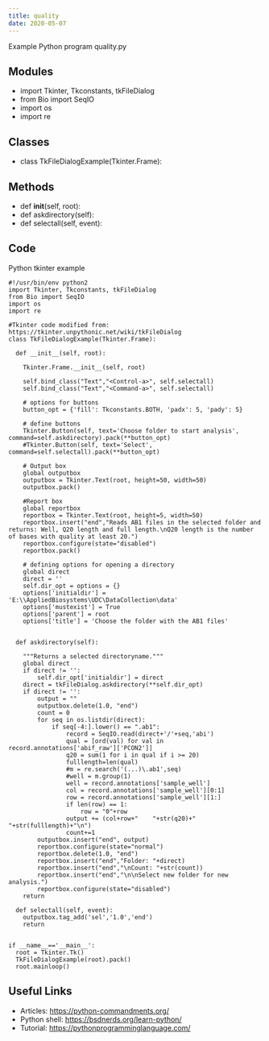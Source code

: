```yaml
---
title: quality
date: 2020-05-07
---
```

Example Python program quality.py

## Modules

* import Tkinter, Tkconstants, tkFileDialog
* from Bio import SeqIO
* import os
* import re

## Classes

* class TkFileDialogExample(Tkinter.Frame):

## Methods

*   def __init__(self, root):
*   def askdirectory(self):
*   def selectall(self, event):

## Code

Python tkinter example

    #!/usr/bin/env python2
    import Tkinter, Tkconstants, tkFileDialog
    from Bio import SeqIO
    import os
    import re
    
    #Tkinter code modified from: https://tkinter.unpythonic.net/wiki/tkFileDialog
    class TkFileDialogExample(Tkinter.Frame):
    
      def __init__(self, root):
    
        Tkinter.Frame.__init__(self, root)
    
        self.bind_class("Text","<Control-a>", self.selectall)
        self.bind_class("Text","<Command-a>", self.selectall)
    
        # options for buttons
        button_opt = {'fill': Tkconstants.BOTH, 'padx': 5, 'pady': 5}
    
        # define buttons
        Tkinter.Button(self, text='Choose folder to start analysis', command=self.askdirectory).pack(**button_opt)
        #Tkinter.Button(self, text='Select', command=self.selectall).pack(**button_opt)
    
        # Output box
        global outputbox
        outputbox = Tkinter.Text(root, height=50, width=50)
        outputbox.pack()
    
        #Report box
        global reportbox
        reportbox = Tkinter.Text(root, height=5, width=50)
        reportbox.insert("end","Reads AB1 files in the selected folder and returns: Well, Q20 length and full length.\nQ20 length is the number of bases with quality at least 20.")
        reportbox.configure(state="disabled")
        reportbox.pack()
    
        # defining options for opening a directory
        global direct
        direct = ''
        self.dir_opt = options = {}
        options['initialdir'] = 'E:\\AppliedBiosystems\UDC\DataCollection\data'
        options['mustexist'] = True
        options['parent'] = root
        options['title'] = 'Choose the folder with the AB1 files'
    
    
      def askdirectory(self):
    
        """Returns a selected directoryname."""
        global direct
        if direct != '':
            self.dir_opt['initialdir'] = direct
        direct = tkFileDialog.askdirectory(**self.dir_opt)
        if direct != '':
            output = ""
            outputbox.delete(1.0, "end")
            count = 0
            for seq in os.listdir(direct):
                if seq[-4:].lower() == ".ab1":
                    record = SeqIO.read(direct+'/'+seq,'abi')
                    qual = [ord(val) for val in record.annotations['abif_raw']['PCON2']]
                    q20 = sum(1 for i in qual if i >= 20)
                    fulllength=len(qual)
                    #m = re.search('(...)\.ab1',seq)
                    #well = m.group(1)
                    well = record.annotations['sample_well']
                    col = record.annotations['sample_well'][0:1]
                    row = record.annotations['sample_well'][1:]
                    if len(row) == 1:
                        row = "0"+row
                    output += (col+row+"	"+str(q20)+"	"+str(fulllength)+"\n")
                    count+=1
            outputbox.insert("end", output)
            reportbox.configure(state="normal")
            reportbox.delete(1.0, "end")
            reportbox.insert("end","Folder: "+direct)
            reportbox.insert("end","\nCount: "+str(count))
            reportbox.insert("end","\n\nSelect new folder for new analysis.")
            reportbox.configure(state="disabled")
        return
    
      def selectall(self, event):
        outputbox.tag_add('sel','1.0','end')
        return
    
    
    if __name__=='__main__':
      root = Tkinter.Tk()
      TkFileDialogExample(root).pack()
      root.mainloop()
    

## Useful Links

- Articles: https://python-commandments.org/
- Python shell: https://bsdnerds.org/learn-python/
- Tutorial: https://pythonprogramminglanguage.com/
